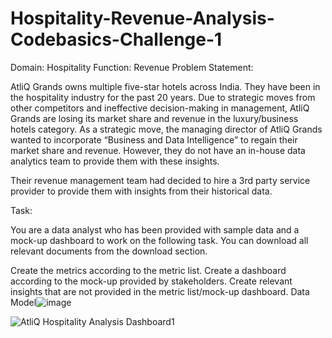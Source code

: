 # Hospitality-Revenue-Analysis-Codebasics-Challenge-1
Domain:  Hospitality       Function: Revenue
Problem Statement:

AtliQ Grands owns multiple five-star hotels across India. They have been in the hospitality industry for the past 20 years. Due to strategic moves from other competitors and ineffective decision-making in management, AtliQ Grands are losing its market share and revenue in the luxury/business hotels category. As a strategic move, the managing director of AtliQ Grands wanted to incorporate “Business and Data Intelligence” to regain their market share and revenue. However, they do not have an in-house data analytics team to provide them with these insights.

Their revenue management team had decided to hire a 3rd party service provider to provide them with insights from their historical data.

Task:  

You are a data analyst who has been provided with sample data and a mock-up dashboard to work on the following task. You can download all relevant documents from the download section.

Create the metrics according to the metric list.
Create a dashboard according to the mock-up provided by stakeholders.
Create relevant insights that are not provided in the metric list/mock-up dashboard.
Data Model![image](https://github.com/VaishnaviKenche4/Hospitality-Revenue-Analysis-Codebasics-Challenge-1/assets/159226103/6fa4f368-3013-4a0d-8e5e-49561cc91a67)


![AtliQ Hospitality Analysis Dashboard1](https://github.com/VaishnaviKenche4/Hospitality-Revenue-Analysis-Codebasics-Challenge-1/assets/159226103/04ce52a0-ff2a-4862-b07c-7159348a8c4e)

